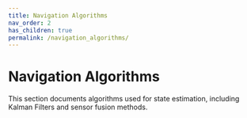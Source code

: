 ```yaml
---
title: Navigation Algorithms
nav_order: 2
has_children: true
permalink: /navigation_algorithms/
---
```


# Navigation Algorithms

This section documents algorithms used for state estimation, including Kalman Filters and sensor fusion methods.
